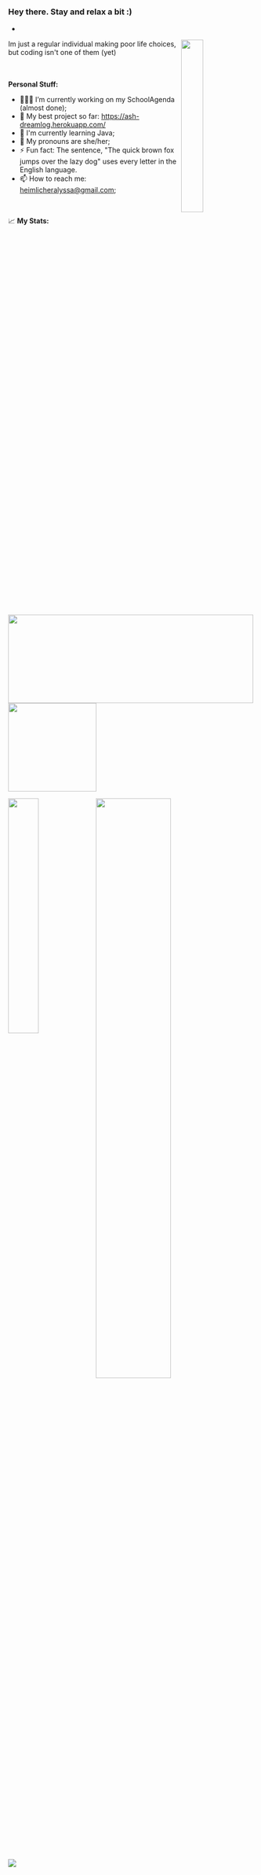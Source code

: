 ### Hey there. Stay and relax a bit :)

-
<img width="30%" align="right" src="https://steamuserimages-a.akamaihd.net/ugc/1631947648964785474/81CBA15178466DD47195A239232202E78987B714/?imw=5000&imh=5000&ima=fit&impolicy=Letterbox&imcolor=%23000000&letterbox=false" />
Im just a regular individual making poor life choices, but coding isn't one of them (yet)
</br>
</br>
</br>

**Personal Stuff:**

- 👨🏻‍💻 I’m currently working on my SchoolAgenda (almost done);
- 🥳 My best project so far: https://ash-dreamlog.herokuapp.com/
- 🌱 I'm currently learning Java;
- 💬 My pronouns are she/her;
- ⚡ Fun fact: The sentence, "The quick brown fox jumps over the lazy dog" uses every letter in the English language.
- 📫 How to reach me: heimlicheralyssa@gmail.com;
</br>

 
 📈 **My Stats:**
<p>
 <img width="500em" height="180em" src="https://github-readme-stats.vercel.app/api?username=Ash-broccoli&theme=midnight-purple&show_icons=true"/>
 <img height="180em" src="https://github-readme-stats.vercel.app/api/top-langs/?username=Ash-broccoli&theme=midnight-purple&show_icons=true"/>
</p>
<p>
 <img width="55%" src="http://github-readme-streak-stats.herokuapp.com?user=Ash-broccoli&theme=midnight-purple"/>
 <img width="35%" align="left" src="https://c.tenor.com/DBqjevyA2o4AAAAd/bongo-cat-codes.gif" />
</p>
<img align="center" src="https://activity-graph.herokuapp.com/graph?username=Ash-broccoli&custom_title=My%20Contributions%20&hide_border=false&bg_color=000000&color=ffffff&line=813bd3&point=80bda5&area=true" /><!--
<!--stackedit_data:
eyJoaXN0b3J5IjpbLTc4NjY1NjI2LC03ODY2NTYyNiwtNzg2Nj
U2MjYsLTc4NjY1NjI2LC03ODY2NTYyNiwtNzg2NjU2MjYsLTc4
NjY1NjI2LDQ0OTczMjM0NF19
-->
